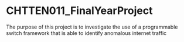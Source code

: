 # CHTTEN011_FinalYearProject
The purpose of this project is to investigate the use of a programmable switch framework that is able to identify anomalous internet traffic
